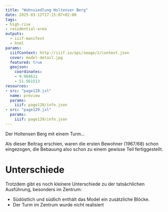 ```yaml
---
title: "Wohnsiedlung Holtenser Berg"
date: 2025-03-12T17:15:07+02:00
tags:
- high-rise
- residential-area
outputs:
  - iiif-manifest
  - html
params:
  iiifContext: http://iiif.io/api/image/2/context.json
  cover: model-detail.jpg
  featured: true
  geojson:
    coordinates:
    - 9.904611
    - 51.561513
resources:
- src: "page128.jxl"
  name: preview
  params:
    iiif: page128/info.json
- src: "page129.jxl"
  params:
    iiif: page129/info.json
---
```


Der Holtensen Berg mit einem Turm...
<!--more-->

Als dieser Beitrag erschien, waren die ersten Bewohner (1967/68) schon eingezogen, die Bebauung also schon zu einem gewisse Teil fertiggestellt.

# Unterschiede

Trotzdem gibt es noch kleinere Unterschiede zu der tatsächlichen Ausführung, besonders im Zentrum:
* Südöstlich und südlich enthält das Model ein zusätzliche Blöcke.
* Der Turm im Zentrum wurde nicht realisiert
